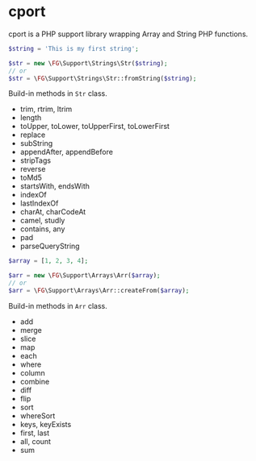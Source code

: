 # cport

cport is a PHP support library wrapping Array and String PHP functions.

```php
$string = 'This is my first string';

$str = new \FG\Support\Strings\Str($string);
// or
$str = \FG\Support\Strings\Str::fromString($string);
```

Build-in methods in `Str` class.

- trim, rtrim, ltrim
- length
- toUpper, toLower, toUpperFirst, toLowerFirst
- replace
- subString
- appendAfter, appendBefore
- stripTags
- reverse
- toMd5
- startsWith, endsWith
- indexOf
- lastIndexOf
- charAt, charCodeAt
- camel, studly
- contains, any
- pad
- parseQueryString

```php
$array = [1, 2, 3, 4];

$arr = new \FG\Support\Arrays\Arr($array);
// or
$arr = \FG\Support\Arrays\Arr::createFrom($array);
```

Build-in methods in `Arr` class.

- add
- merge
- slice
- map
- each
- where
- column
- combine
- diff
- flip
- sort
- whereSort
- keys, keyExists
- first, last
- all, count
- sum